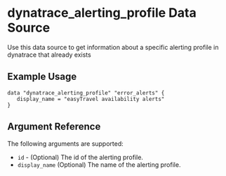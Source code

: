# dynatrace_alerting_profile Data Source

Use this data source to get information about a specific alerting profile in dynatrace that already exists

## Example Usage

```hcl
data "dynatrace_alerting_profile" "error_alerts" {
   display_name = "easyTravel availability alerts"
}
```

## Argument Reference

The following arguments are supported:

* `id` - (Optional) The id of the alerting profile.
* `display_name` (Optional) The name of the alerting profile.
